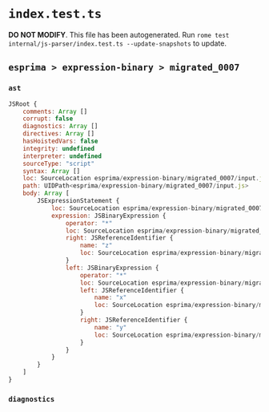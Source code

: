 # `index.test.ts`

**DO NOT MODIFY**. This file has been autogenerated. Run `rome test internal/js-parser/index.test.ts --update-snapshots` to update.

## `esprima > expression-binary > migrated_0007`

### `ast`

```javascript
JSRoot {
	comments: Array []
	corrupt: false
	diagnostics: Array []
	directives: Array []
	hasHoistedVars: false
	integrity: undefined
	interpreter: undefined
	sourceType: "script"
	syntax: Array []
	loc: SourceLocation esprima/expression-binary/migrated_0007/input.js 1:0-2:0
	path: UIDPath<esprima/expression-binary/migrated_0007/input.js>
	body: Array [
		JSExpressionStatement {
			loc: SourceLocation esprima/expression-binary/migrated_0007/input.js 1:0-1:9
			expression: JSBinaryExpression {
				operator: "*"
				loc: SourceLocation esprima/expression-binary/migrated_0007/input.js 1:0-1:9
				right: JSReferenceIdentifier {
					name: "z"
					loc: SourceLocation esprima/expression-binary/migrated_0007/input.js 1:8-1:9 (z)
				}
				left: JSBinaryExpression {
					operator: "*"
					loc: SourceLocation esprima/expression-binary/migrated_0007/input.js 1:0-1:5
					left: JSReferenceIdentifier {
						name: "x"
						loc: SourceLocation esprima/expression-binary/migrated_0007/input.js 1:0-1:1 (x)
					}
					right: JSReferenceIdentifier {
						name: "y"
						loc: SourceLocation esprima/expression-binary/migrated_0007/input.js 1:4-1:5 (y)
					}
				}
			}
		}
	]
}
```

### `diagnostics`

```

```
